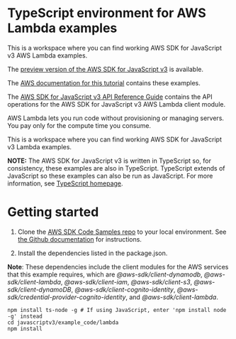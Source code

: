 # TypeScript environment for AWS Lambda examples
This is a workspace where you can find working AWS SDK for JavaScript v3 AWS Lambda examples. 

The [preview version of the AWS SDK for JavaScript v3](https://github.com/aws/aws-sdk-js-v3) is available. 

The [AWS documentation for this tutorial](https://docs.aws.amazon.com/sdk-for-javascript/v3/developer-guide/using-lambda-functions.html) contains these examples.

The [AWS SDK for JavaScript v3 API Reference Guide](https://docs.aws.amazon.com/AWSJavaScriptSDK/v3/latest/clients/client-lambda/index.html) contains the API operations for the AWS SDK for JavaScript v3 AWS Lambda client module.

AWS Lambda lets you run code without provisioning or managing servers. You pay only for the compute time you consume.

This is a workspace where you can find working AWS SDK for JavaScript v3 Lambda examples. 

**NOTE:** The AWS SDK for JavaScript v3 is written in TypeScript so, for consistency, these examples are also in TypeScript. TypeScript extends of JavaScript so these examples can also be run as JavaScript. For more information, see [TypeScript homepage](https://www.typescriptlang.org/).

# Getting started

1. Clone the [AWS SDK Code Samples repo](https://github.com/awsdocs/aws-doc-sdk-examples) to your local environment. See [the Github documentation](https://docs.github.com/en/github/creating-cloning-and-archiving-repositories/cloning-a-repository) for instructions.

2. Install the dependencies listed in the package.json.

**Note**: These dependencies include the client modules for the AWS services that this example requires, 
which are *@aws-sdk/client-dynamodb*, *@aws-sdk/client-lambda*, *@aws-sdk/client-iam*, 
*@aws-sdk/client-s3*, *@aws-sdk/client-dynamoDB*, *@aws-sdk/client-cognito-identity*, 
*@aws-sdk/credential-provider-cognito-identity*, and *@aws-sdk/client-lambda*.
```
npm install ts-node -g # If using JavaScript, enter 'npm install node -g' instead
cd javascriptv3/example_code/lambda
npm install
```
